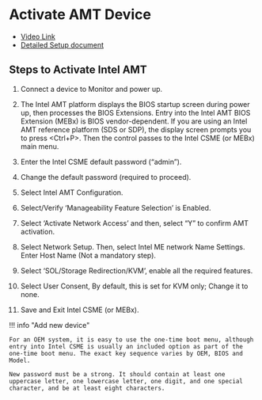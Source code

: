# Activate AMT Device

* [Video Link](https://www.intel.com/content/www/us/en/support/articles/000026592/technologies.html)
* [Detailed Setup document](
https://software.intel.com/en-us/articles/getting-started-with-intel-active-management-technology-amt)

## Steps to Activate Intel AMT

1. Connect a device to Monitor and power up.

2.	The Intel AMT platform displays the BIOS startup screen during power up, then processes the BIOS Extensions. Entry into the Intel AMT BIOS Extension (MEBx) is BIOS vendor-dependent. If you are using an Intel AMT reference platform (SDS or SDP), the display screen prompts you to press <Ctrl+P>. Then the control passes to the Intel CSME (or MEBx) main menu.

3.	Enter the Intel CSME default password (“admin”).

4.	Change the default password (required to proceed). 

5.	Select Intel AMT Configuration.

6.	Select/Verify ‘Manageability Feature Selection’ is Enabled.

7.	Select ‘Activate Network Access’ and then, select “Y” to confirm AMT activation.

8.	Select Network Setup. Then, select Intel ME network Name Settings. Enter Host Name (Not a mandatory step).

9.	Select ‘SOL/Storage Redirection/KVM’, enable all the required features.

10.	Select User Consent, By default, this is set for KVM only; Change it to none.

11.	Save and Exit Intel CSME (or MEBx).

!!! info "Add new device"
        
	For an OEM system, it is easy to use the one-time boot menu, although entry into Intel CSME is usually an included option as part of the one-time boot menu. The exact key sequence varies by OEM, BIOS and Model.

    New password must be a strong. It should contain at least one uppercase letter, one lowercase letter, one digit, and one special character, and be at least eight characters. 
